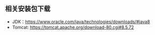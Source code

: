 ## 相关安装包下载
- JDK：<https://www.oracle.com/java/technologies/downloads/#java8>
- Tomcat: <https://tomcat.apache.org/download-80.cgi#8.5.72>

